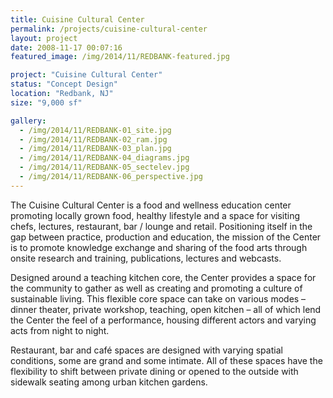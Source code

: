 ```yaml
---
title: Cuisine Cultural Center
permalink: /projects/cuisine-cultural-center
layout: project
date: 2008-11-17 00:07:16
featured_image: /img/2014/11/REDBANK-featured.jpg

project: "Cuisine Cultural Center"
status: "Concept Design"
location: "Redbank, NJ"
size: "9,000 sf"

gallery:
  - /img/2014/11/REDBANK-01_site.jpg
  - /img/2014/11/REDBANK-02_ram.jpg
  - /img/2014/11/REDBANK-03_plan.jpg
  - /img/2014/11/REDBANK-04_diagrams.jpg
  - /img/2014/11/REDBANK-05_sectelev.jpg
  - /img/2014/11/REDBANK-06_perspective.jpg
---
```


The Cuisine Cultural Center is a food and wellness education center promoting locally grown food, healthy lifestyle and a space for visiting chefs, lectures, restaurant, bar / lounge and retail. Positioning itself in the gap between practice, production and education, the mission of the Center is to promote knowledge exchange and sharing of the food arts through onsite research and training, publications, lectures and webcasts. 

Designed around a teaching kitchen core, the Center provides a space for the community to gather as well as creating and promoting a culture of sustainable living. This flexible core space can take on various modes – dinner theater, private workshop, teaching, open kitchen – all of which lend the Center the feel of a performance, housing different actors and varying acts from night to night. 

Restaurant, bar and café spaces are designed with varying spatial conditions, some are grand and some intimate.  All of these spaces have the flexibility to shift between private dining or opened to the outside with sidewalk seating among urban kitchen gardens.
